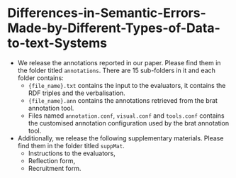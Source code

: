 # Differences-in-Semantic-Errors-Made-by-Different-Types-of-Data-to-text-Systems

- We release the annotations reported in our paper. Please find them in the folder titled `annotations`. There are 15 sub-folders in it and each folder contains:
  - `{file_name}.txt` contains the input to the evaluators, it contains the RDF triples and the verbalisation.
  - `{file_name}.ann` contains the annotations retrieved from the brat annotation tool.
  - Files named `annotation.conf`, `visual.conf` and `tools.conf` contains the customised annotation configuration used by the brat annotation tool.
- Additionally, we release the following supplementary materials. Please find them in the folder titled `suppMat`.
  - Instructions to the evaluators,
  - Reflection form,
  - Recruitment form.
